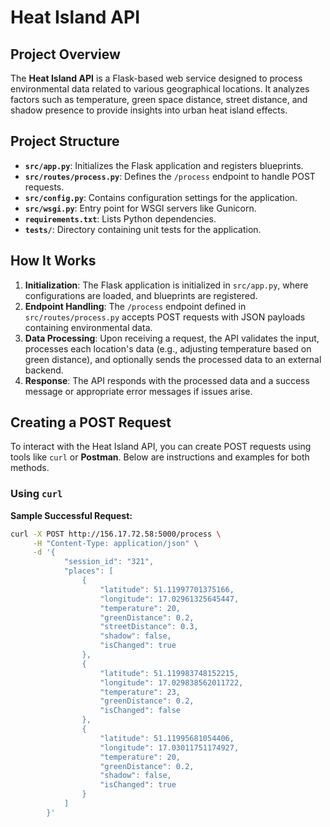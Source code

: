 # Heat Island API

## Project Overview

The **Heat Island API** is a Flask-based web service designed to process environmental data related to various geographical locations. It analyzes factors such as temperature, green space distance, street distance, and shadow presence to provide insights into urban heat island effects.

## Project Structure

- **`src/app.py`**: Initializes the Flask application and registers blueprints.
- **`src/routes/process.py`**: Defines the `/process` endpoint to handle POST requests.
- **`src/config.py`**: Contains configuration settings for the application.
- **`src/wsgi.py`**: Entry point for WSGI servers like Gunicorn.
- **`requirements.txt`**: Lists Python dependencies.
- **`tests/`**: Directory containing unit tests for the application.

## How It Works

1. **Initialization**: The Flask application is initialized in `src/app.py`, where configurations are loaded, and blueprints are registered.
2. **Endpoint Handling**: The `/process` endpoint defined in `src/routes/process.py` accepts POST requests with JSON payloads containing environmental data.
3. **Data Processing**: Upon receiving a request, the API validates the input, processes each location's data (e.g., adjusting temperature based on green distance), and optionally sends the processed data to an external backend.
4. **Response**: The API responds with the processed data and a success message or appropriate error messages if issues arise.

## Creating a POST Request

To interact with the Heat Island API, you can create POST requests using tools like `curl` or **Postman**. Below are instructions and examples for both methods.

### Using `curl`

**Sample Successful Request:**

```bash
curl -X POST http://156.17.72.58:5000/process \
     -H "Content-Type: application/json" \
     -d '{
            "session_id": "321",
            "places": [
                {
                    "latitude": 51.11997701375166,
                    "longitude": 17.02961325645447,
                    "temperature": 20,
                    "greenDistance": 0.2,
                    "streetDistance": 0.3,
                    "shadow": false,
                    "isChanged": true
                },
                {
                    "latitude": 51.119983748152215,
                    "longitude": 17.029838562011722,
                    "temperature": 23,
                    "greenDistance": 0.2,
                    "isChanged": false
                },
                {
                    "latitude": 51.11995681054406,
                    "longitude": 17.03011751174927,
                    "temperature": 20,
                    "greenDistance": 0.2,
                    "shadow": false,
                    "isChanged": true
                }
            ]
        }'

